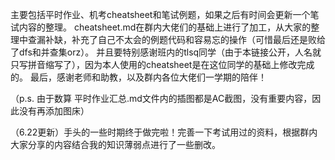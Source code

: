 主要包括平时作业、机考cheatsheet和笔试例题，如果之后有时间会更新一个笔试内容的整理。
cheatsheet.md在群内大佬们的基础上进行了加工，从大家的整理中查漏补缺，补充了自己不太会的例题代码和容易忘的操作（可惜最后还是败给了dfs和并查集orz）。
并且要特别感谢班内的tlsq同学（由于本链接公开，人名就只写拼音缩写了），因为本人使用的cheatsheet是在这位同学的基础上修改完成的。
最后，感谢老师和助教，以及群内各位大佬们一学期的陪伴！

（p.s. 由于数算 平时作业汇总.md文件内的插图都是AC截图，没有重要内容，因此没有再添加图床）

（6.22更新）手头的一些时期终于做完啦！完善一下考试用过的资料，根据群内大家分享的内容结合我的知识薄弱点进行了一些删改。
